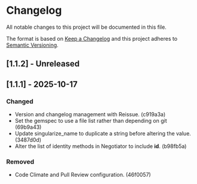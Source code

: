 # Changelog

All notable changes to this project will be documented in this file.

The format is based on [Keep a Changelog](http://keepachangelog.com/)
and this project adheres to [Semantic Versioning](http://semver.org/).

## [1.1.2] - Unreleased

## [1.1.1] - 2025-10-17

### Changed

- Version and changelog management with Reissue. (c919a3a)
- Set the gemspec to use a file list rather than depending on git (69b9a43)
- Update singularize_name to duplicate a string before altering the value. (3487d0d)
- Alter the list of identity methods in Negotiator to include __id__. (b98fb5a)

### Removed

- Code Climate and Pull Review configuration. (46f0057)
